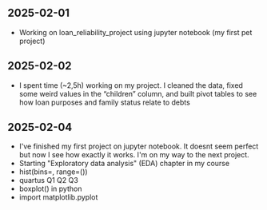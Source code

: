 ## 2025-02-01
- Working on loan_reliability_project using jupyter notebook (my first pet project)

## 2025-02-02
- I spent time (~2,5h) working on my project. I cleaned the data, fixed some weird values in the “children” column, and built pivot tables to see how loan purposes and family status relate to debts

## 2025-02-04
- I've finished my first project on jupyter notebook. It doesnt seem perfect but now I see how exactly it works. I'm on my way to the next project.
- Starting "Exploratory data analysis" (EDA) chapter in my course
- hist(bins=, range=())
- quartus Q1 Q2 Q3
- boxplot() in python
- import matplotlib.pyplot